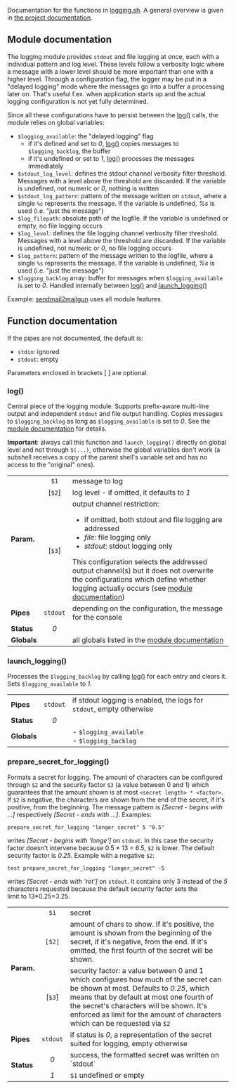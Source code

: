 Documentation for the functions in [logging.sh](logging.sh). A general overview is given in
[the project documentation](https://github.com/DonTseTse/bash_commons#logging).

## Module documentation
The logging module provides `stdout` and file logging at once, each with a individual pattern and log level. These levels follow a verbosity logic 
where a message with a lower level should be more important than one with a higher level. Through a configuration flag, the logger may be
put in a "delayed logging" mode where the messages go into a buffer a processing later on. That's useful f.ex. when application starts up and
the actual logging configuration is not yet fully determined. 

Since all these configurations have to persist between the [log()](#log) calls, the module relies on global variables:
- `$logging_available`: the "delayed logging" flag
	- if it's defined and set to *0*, [log()](#log) copies messages to `$logging_backlog`, the buffer
	- if it's undefined or set to *1*, [log()](#log) processes the messages immediately
- `$stdout_log_level`: defines the stdout channel verbosity filter threshold. Messages with a level above the threshold are discarded. If the variable 
   is undefined, not numeric or *0*, nothing is written
- `$stdout_log_pattern`: pattern of the message written on `stdout`, where a single `%s` represents the message. If the variable is undefined, *%s* is 
   used (i.e. "just the message")
- `$log_filepath`: absolute path of the logfile. If the variable is undefined or empty, no file logging occurs
- `$log_level`: defines the file logging channel verbosity filter threshold. Messages with a level above the threshold are discarded. If the variable is 
   undefined, not numeric or *0*, no file logging occurs
- `$log_pattern`: pattern of the message written to the logfile, where a single `%s` represents the message. If the variable is undefined, *%s* is used 
   (i.e. "just the message")
- `$logging_backlog` array: buffer for messages when `$logging_available` is set to *0*. Handled internally between [log()](#log) and 
  [launch_logging()](#launch_logging)

Example: [sendmail2mailgun](https://github.com/DonTseTse/sendmail2mailgun/blob/master/emulator.sh#L265) uses all module features

## Function documentation
If the pipes are not documented, the default is:
- `stdin`: ignored
- `stdout`: empty

Parameters enclosed in brackets [ ] are optional.

### log()
Central piece of the logging module. Supports prefix-aware multi-line output and independent `stdout` and file output handling. Copies messages
to `$logging_backlog` as long as `$logging_available` is set to *0*. See the [module documentation](#module-documentation) for details.

**Important**: always call this function and `launch_logging()` directly on global level and not through `$(...)`, otherwise the global 
variables don't work (a subshell receives a copy of the parent shell's variable set and has no access to the "original" ones).
<table>
        <tr><td rowspan="3"><b>Param.</b></td>
                <td align="center"><code>$1</code></td><td width="90%">message to log</td></tr>
        <tr>    <td align="center">[<code>$2</code>]</td><td>log level - if omitted, it defaults to <em>1</em></td></tr>
        <tr>    <td align="center">[<code>$3</code>]</td><td>output channel restriction:
			<ul>
				<li>if omitted, both stdout and file logging are addressed</li>
				<li><em>file</em>: file logging only</li>
				<li><em>stdout</em>: stdout logging only</li>
			</ul>
		This configuration selects the addressed output channel(s) but it does not overwrite the configurations which define whether logging 
		actually occurs (see <a href="#module-documentation">module documentation</a>) 
	</td></tr>
        <tr><td><b>Pipes</b></td><td align="center"><code>stdout</code></td><td>depending on the configuration, the message for the console</td></tr>
        <tr><td><b>Status</b></td><td align="center"><em>0</em></td><td></td></tr>
        <tr><td><b>Globals</b></td><td align="center"></td><td>all globals listed in the <a href="#module-documentation">module documentation</a></td></tr>	
</table>

### launch_logging()
Processes the `$logging_backlog` by calling [log()](#log) for each entry and clears it. Sets `$logging_available` to *1*.
<table>
	<tr><td><b>Pipes</b></td><td align="center"><code>stdout</code></td><td width="90%">if stdout logging is enabled, the logs for <code>stdout</code>, 
	empty otherwise</td></tr>
	<tr><td><b>Status</b></td><td align="center"><em>0</em></td><td></td></tr>
	<tr><td><b>Globals</b></td><td></td><td>
		- <code>$logging_available</code><br>
                - <code>$logging_backlog</code>
	</td></tr>
</table>

### prepare_secret_for_logging()
Formats a secret for logging. The amount of characters can be configured through `$2` and the security factor `$3` (a value between 0 and 1) which 
guarantees that the amount shown is at most `<secret length> * <factor>`. If `$2` is negative, the characters are shown from the end of the secret, if it's positive, 
from the beginning. The message pattern is *[Secret - begins with ...]* respectively *[Secret - ends with ...]*. Examples:
```
prepare_secret_for_logging "longer_secret" 5 "0.5"
```
writes *[Secret - begins with 'longe']* on `stdout`. In this case the security factor doesn't intervene because 0.5 * 13 = 6.5, `$2` is lower. The default
security factor is *0.25*. Example with a negative `$2`:
```
test prepare_secret_for_logging "longer_secret" -5
```
writes *[Secret - ends with 'ret']* on `stdout`. It contains only 3 instead of the *5* characters requested because the default security factor sets the  
limit to 13*0.25=3.25.
<table>
        <tr><td rowspan="3"><b>Param.</b></td>
                <td align="center"><code>$1</code></td><td width="90%">secret</td></tr>
        <tr>    <td align="center"><code>[$2]</code></td><td>amount of chars to show. If it's positive, the amount is shown from the beginning of the secret, if it's 
		negative, from the end. If it's omitted, the first fourth of the secret will be shown.</td></tr>
        <tr>    <td align="center">[<code>$3</code>]</td><td>security factor: a value between 0 and 1 which configures how much of the secret can be shown at most.
                Defaults to <em>0.25</em>, which means that by default at most one fourth of the secret's characters will be shown. It's enforced as limit for the amount
                of characters which can be requested via <code>$2</code></td></tr>
        <tr><td><b>Pipes</b></td><td align="center"><code>stdout</code></td><td>if status is <em>0</em>, a representation of the secret suited for logging, empty otherwise</td></tr>
        <tr><td rowspan="2"><b>Status</b></td>
                <td align="center"><em>0</em></td><td>success, the formatted secret was written on `stdout`</td></tr>
        <tr>    <td align="center"><em>1</em></td><td><code>$1</code> undefined or empty</td></tr>
</table>
